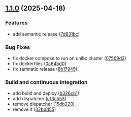 ## [1.1.0](https://github.com/davidedomini/experiments-2025-coordination-marl-for-swarming-behaviors/compare/v1.0.1...1.1.0) (2025-04-18)

### Features

* add semantic release ([7d831bc](https://github.com/davidedomini/experiments-2025-coordination-marl-for-swarming-behaviors/commit/7d831bc3909d9d3cfb88c8bed7a70a7a3835cfc3))

### Bug Fixes

* fix docker compose to run on unibo cluster ([07569d2](https://github.com/davidedomini/experiments-2025-coordination-marl-for-swarming-behaviors/commit/07569d2bc93afc70d66d5698f85cd8444030b25c))
* fix dockerfiles ([0a64bd0](https://github.com/davidedomini/experiments-2025-coordination-marl-for-swarming-behaviors/commit/0a64bd03936cf0b1e6b97ec49df5b7871dc06e94))
* fix semnatic release ([8b17945](https://github.com/davidedomini/experiments-2025-coordination-marl-for-swarming-behaviors/commit/8b17945f2ff10be60d16d4ad5706cf31732b4787))

### Build and continuous integration

* add build and deploy ([b326cb1](https://github.com/davidedomini/experiments-2025-coordination-marl-for-swarming-behaviors/commit/b326cb1e8f67b86c5b27d5a9edc2d893c5d41686))
* add dispatcher ([c13c553](https://github.com/davidedomini/experiments-2025-coordination-marl-for-swarming-behaviors/commit/c13c553ce339290fcf09fefde7c11485ae4fb637))
* remove dispatcher ([15db220](https://github.com/davidedomini/experiments-2025-coordination-marl-for-swarming-behaviors/commit/15db220b93c56f0a3561bc965d98d611dc5c35f6))
* remove if ([32bdd55](https://github.com/davidedomini/experiments-2025-coordination-marl-for-swarming-behaviors/commit/32bdd55956582994fc571323966f46533a506de3))

